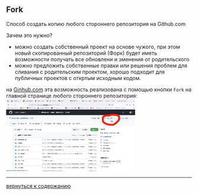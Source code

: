 ## Fork

Способ создать копию любого стороннего репозитория на Github.com

Зачем это нужно?
  + можно создать собственный проект на основе чужого, при этом новый скопированный репозиторий (Форк) будет иметь возможности получать все обновлени и зменения от родительского
  + можно предложить собственные правки или решения проблем для сливания с родительским проектом, хорошо подходит для публичных проектов с откртым исходным кодом.

на [Ginhub.com](https://github.com) эта возможность реализована с помощью кнопки `Fork` на главной странице любого стороннего репозитория:
![screen_gihhub](/screen.jpg)

---
[вернуться к содержанию](./readme.md "read>me")